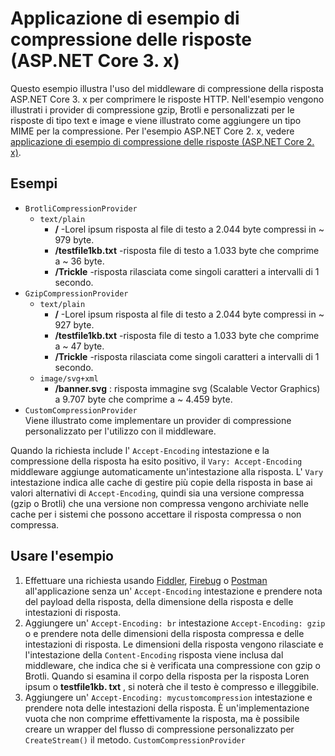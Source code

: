 # <a name="response-compression-sample-application-aspnet-core-3x"></a>Applicazione di esempio di compressione delle risposte (ASP.NET Core 3. x)

Questo esempio illustra l'uso del middleware di compressione della risposta ASP.NET Core 3. x per comprimere le risposte HTTP. Nell'esempio vengono illustrati i provider di compressione gzip, Brotli e personalizzati per le risposte di tipo text e image e viene illustrato come aggiungere un tipo MIME per la compressione. Per l'esempio ASP.NET Core 2. x, vedere [applicazione di esempio di compressione delle risposte (ASP.NET Core 2. x)](https://github.com/aspnet/AspNetCore.Docs/tree/master/aspnetcore/performance/response-compression/samples/2.x).

## <a name="examples-in-this-sample"></a>Esempi

* `BrotliCompressionProvider`
  * `text/plain`
    * **/** -Lorel ipsum risposta al file di testo a 2.044 byte compressi in ~ 979 byte.
    * **/testfile1kb.txt** -risposta file di testo a 1.033 byte che comprime a ~ 36 byte.
    * **/Trickle** -risposta rilasciata come singoli caratteri a intervalli di 1 secondo.
* `GzipCompressionProvider`
  * `text/plain`
    * **/** -Lorel ipsum risposta al file di testo a 2.044 byte compressi in ~ 927 byte.
    * **/testfile1kb.txt** -risposta file di testo a 1.033 byte che comprime a ~ 47 byte.
    * **/Trickle** -risposta rilasciata come singoli caratteri a intervalli di 1 secondo.
  * `image/svg+xml`
    * **/banner.svg** : risposta immagine svg (Scalable Vector Graphics) a 9.707 byte che comprime a ~ 4.459 byte.
* `CustomCompressionProvider`<br>Viene illustrato come implementare un provider di compressione personalizzato per l'utilizzo con il middleware.

Quando la richiesta include l' `Accept-Encoding` intestazione e la compressione della risposta ha esito positivo, il `Vary: Accept-Encoding` middleware aggiunge automaticamente un'intestazione alla risposta. L' `Vary` intestazione indica alle cache di gestire più copie della risposta in base ai valori alternativi di `Accept-Encoding`, quindi sia una versione compressa (gzip o Brotli) che una versione non compressa vengono archiviate nelle cache per i sistemi che possono accettare il risposta compressa o non compressa.

## <a name="use-the-sample"></a>Usare l'esempio

1. Effettuare una richiesta usando [Fiddler](https://www.telerik.com/fiddler), [Firebug](https://getfirebug.com/) o [Postman](https://www.getpostman.com/) all'applicazione senza un' `Accept-Encoding` intestazione e prendere nota del payload della risposta, della dimensione della risposta e delle intestazioni di risposta.
1. Aggiungere un' `Accept-Encoding: br` intestazione `Accept-Encoding: gzip` o e prendere nota delle dimensioni della risposta compressa e delle intestazioni di risposta. Le dimensioni della risposta vengono rilasciate e l'intestazione della `Content-Encoding` risposta viene inclusa dal middleware, che indica che si è verificata una compressione con gzip o Brotli. Quando si esamina il corpo della risposta per la risposta Loren ipsum o **testfile1kb. txt** , si noterà che il testo è compresso e illeggibile.
1. Aggiungere un' `Accept-Encoding: mycustomcompression` intestazione e prendere nota delle intestazioni della risposta. È un'implementazione vuota che non comprime effettivamente la risposta, ma è possibile creare un wrapper del flusso di compressione personalizzato per `CreateStream()` il metodo. `CustomCompressionProvider`
